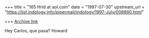 +++
title = "165 Hrid at aol.com"
date = "1997-07-30"
upstream_url = "https://list.indology.info/pipermail/indology/1997-July/008890.html"

+++
[Archive link](https://list.indology.info/pipermail/indology/1997-July/008890.html)

Hey Carlos, que pasa?
Howard




